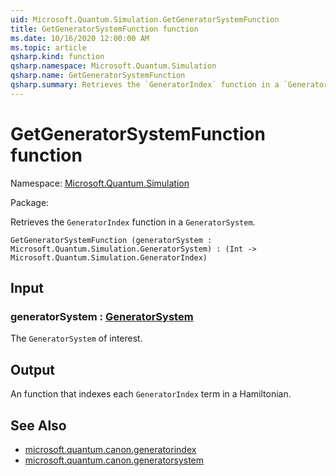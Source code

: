 ```yaml
---
uid: Microsoft.Quantum.Simulation.GetGeneratorSystemFunction
title: GetGeneratorSystemFunction function
ms.date: 10/16/2020 12:00:00 AM
ms.topic: article
qsharp.kind: function
qsharp.namespace: Microsoft.Quantum.Simulation
qsharp.name: GetGeneratorSystemFunction
qsharp.summary: Retrieves the `GeneratorIndex` function in a `GeneratorSystem`.
---
```


# GetGeneratorSystemFunction function

Namespace: [Microsoft.Quantum.Simulation](xref:Microsoft.Quantum.Simulation)

Package: [](https://nuget.org/packages/)


Retrieves the `GeneratorIndex` function in a `GeneratorSystem`.

```Q#
GetGeneratorSystemFunction (generatorSystem : Microsoft.Quantum.Simulation.GeneratorSystem) : (Int -> Microsoft.Quantum.Simulation.GeneratorIndex)
```


## Input

### generatorSystem : [GeneratorSystem](xref:Microsoft.Quantum.Simulation.GeneratorSystem)

The `GeneratorSystem` of interest.



## Output

An function that indexes each `GeneratorIndex` term in a Hamiltonian.

## See Also

- [microsoft.quantum.canon.generatorindex](xref:microsoft.quantum.canon.generatorindex)
- [microsoft.quantum.canon.generatorsystem](xref:microsoft.quantum.canon.generatorsystem)